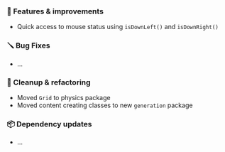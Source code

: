 ### 🚀 Features & improvements

- Quick access to mouse status using `isDownLeft()` and `isDownRight()`

### 🪛 Bug Fixes

- ...

### 🧽 Cleanup & refactoring

- Moved `Grid` to physics package
- Moved content creating classes to new `generation` package

### 📦 Dependency updates

- ...